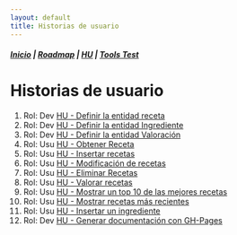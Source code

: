 ```yaml
---
layout: default
title: Historias de usuario
---
```


##### [Inicio](./) | [Roadmap](./Roadmap.html) | [HU](./hu.html) | [Tools Test](./aserciones_sis_pruebas.html)


# Historias de usuario

1. Rol: Dev [HU - Definir la entidad receta](https://github.com/cr13/RecetaCoctel/issues/22)
2. Rol: Dev [HU - Definir la entidad Ingrediente](https://github.com/cr13/RecetaCoctel/issues/21)
3. Rol: Dev [HU - Definir la entidad Valoración](https://github.com/cr13/RecetaCoctel/issues/25)
4. Rol: Usu [HU - Obtener Receta](https://github.com/cr13/RecetaCoctel/issues/5)
5. Rol: Usu [HU - Insertar recetas](https://github.com/cr13/RecetaCoctel/issues/6)
6. Rol: Usu [HU - Modificación de recetas](https://github.com/cr13/RecetaCoctel/issues/7)
7. Rol: Usu [HU - Eliminar Recetas](https://github.com/cr13/RecetaCoctel/issues/8)
8. Rol: Usu [HU - Valorar recetas](https://github.com/cr13/RecetaCoctel/issues/9)
9. Rol: Usu [HU - Mostrar un top 10 de las mejores recetas](https://github.com/cr13/RecetaCoctel/issues/10)
10. Rol: Usu [HU - Mostrar recetas más recientes](https://github.com/cr13/RecetaCoctel/issues/11)
11. Rol: Usu [HU - Insertar un ingrediente](https://github.com/cr13/RecetaCoctel/issues/24) 
12. Rol: Dev [HU - Generar documentación con GH-Pages](https://github.com/cr13/RecetaCoctel/issues/12)
